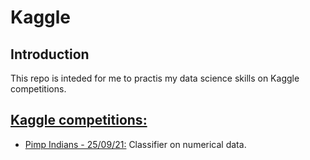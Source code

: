 # Kaggle
## Introduction
This repo is inteded for me to practis my data science skills on Kaggle competitions.

## [Kaggle competitions:](https://github.com/Evnsn/Kaggle/tree/main/Kaggle/Competitions)
- [Pimp Indians - 25/09/21:](https://github.com/Evnsn/Kaggle/tree/main/Kaggle/Competitions/Pima%20Indians) Classifier on numerical data.
